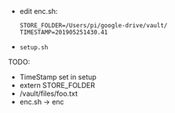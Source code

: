 - edit enc.sh:
    ```
    STORE_FOLDER=/Users/pi/google-drive/vault/
    TIMESTAMP=201905251430.41
    ```

- `setup.sh`

TODO:
- TimeStamp set in setup
- extern STORE_FOLDER
- /vault/files/foo.txt
- enc.sh -> enc